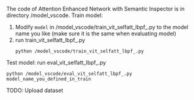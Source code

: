 The code of Attention Enhanced Network with Semantic Inspector is in directory /model_vscode.
Train model:
1. Modify `model` in /model_vscode/train_vit_selfatt_lbpf_.py to the model name you like (make sure it is the same when evaluating model)
2. run train_vit_selfatt_lbpf_.py
   ```
   python /model_vscode/train_vit_selfatt_lbpf_.py
   ```

Test model:
run eval_vit_selfatt_lbpf_.py
```
python /model_vscode/eval_vit_selfatt_lbpf_.py model_name_you_defined_in_train
```

TODO: Upload dataset
